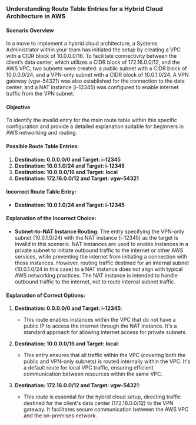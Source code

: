 ### Understanding Route Table Entries for a Hybrid Cloud Architecture in AWS

#### Scenario Overview

In a move to implement a hybrid cloud architecture, a Systems Administrator within your team has initiated the setup by creating a VPC with a CIDR block of 10.0.0.0/16. To facilitate connectivity between the client’s data center, which utilizes a CIDR block of 172.16.0.0/12, and the AWS VPC, two subnets were created: a public subnet with a CIDR block of 10.0.0.0/24, and a VPN-only subnet with a CIDR block of 10.0.1.0/24. A VPN gateway (vgw-54321) was also established for the connection to the data center, and a NAT instance (i-12345) was configured to enable internet traffic from the VPN subnet.

#### Objective

To identify the invalid entry for the main route table within this specific configuration and provide a detailed explanation suitable for beginners in AWS networking and routing.

#### Possible Route Table Entries:

1. **Destination: 0.0.0.0/0 and Target: i-12345**
2. **Destination: 10.0.1.0/24 and Target: i-12345**
3. **Destination: 10.0.0.0/16 and Target: local**
4. **Destination: 172.16.0.0/12 and Target: vgw-54321**

#### Incorrect Route Table Entry:

- **Destination: 10.0.1.0/24 and Target: i-12345**

#### Explanation of the Incorrect Choice:

- **Subnet-to-NAT Instance Routing**: The entry specifying the VPN-only subnet (10.0.1.0/24) with the NAT instance (i-12345) as the target is invalid in this scenario. NAT instances are used to enable instances in a private subnet to initiate outbound traffic to the internet or other AWS services, while preventing the internet from initiating a connection with those instances. However, routing traffic destined for an internal subnet (10.0.1.0/24 in this case) to a NAT instance does not align with typical AWS networking practices. The NAT instance is intended to handle outbound traffic to the internet, not to route internal subnet traffic.

#### Explanation of Correct Options:

1. **Destination: 0.0.0.0/0 and Target: i-12345**:
    
    - This route enables instances within the VPC that do not have a public IP to access the internet through the NAT instance. It's a standard approach for allowing internet access for private subnets.
2. **Destination: 10.0.0.0/16 and Target: local**:
    
    - This entry ensures that all traffic within the VPC (covering both the public and VPN-only subnets) is routed internally within the VPC. It's a default route for local VPC traffic, ensuring efficient communication between resources within the same VPC.
3. **Destination: 172.16.0.0/12 and Target: vgw-54321**:
    
    - This route is essential for the hybrid cloud setup, directing traffic destined for the client's data center (172.16.0.0/12) to the VPN gateway. It facilitates secure communication between the AWS VPC and the on-premises network.